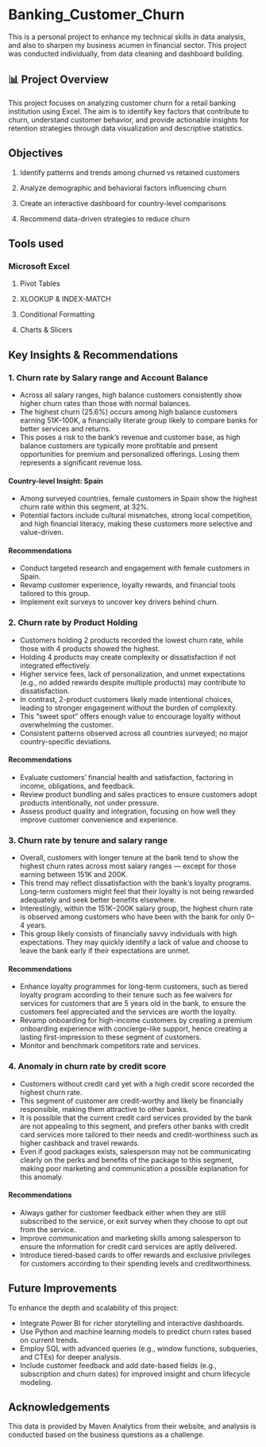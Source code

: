 # Banking_Customer_Churn
This is a personal project to enhance my technical skills in data analysis, and also to sharpen my business acumen in financial sector. This project was conducted individually, from data cleaning and dashboard building. 

## 📊 Project Overview

This project focuses on analyzing customer churn for a retail banking institution using Excel. The aim is to identify key factors that contribute to churn, understand customer behavior, and provide actionable insights for retention strategies through data visualization and descriptive statistics.

## Objectives

1. Identify patterns and trends among churned vs retained customers

2. Analyze demographic and behavioral factors influencing churn

3. Create an interactive dashboard for country-level comparisons

4. Recommend data-driven strategies to reduce churn

## Tools used

### Microsoft Excel

1. Pivot Tables

2. XLOOKUP & INDEX-MATCH

3. Conditional Formatting

4. Charts & Slicers

## Key Insights & Recommendations
### 1. Churn rate by Salary range and Account Balance
* Across all salary ranges, high balance customers consistently show higher churn rates than those with normal balances.
* The highest churn (25.6%) occurs among high balance customers earning $51K–$100K, a financially literate group likely to compare banks for better services and returns.
* This poses a risk to the bank’s revenue and customer base, as high balance customers are typically more profitable and present opportunities for premium and personalized offerings. Losing them represents a significant revenue loss.
#### Country-level Insight: Spain
* Among surveyed countries, female customers in Spain show the highest churn rate within this segment, at 32%.
* Potential factors include cultural mismatches, strong local competition, and high financial literacy, making these customers more selective and value-driven.
#### Recommendations
* Conduct targeted research and engagement with female customers in Spain.
* Revamp customer experience, loyalty rewards, and financial tools tailored to this group.
* Implement exit surveys to uncover key drivers behind churn.
### 2. Churn rate by Product Holding
* Customers holding 2 products recorded the lowest churn rate, while those with 4 products showed the highest.
* Holding 4 products may create complexity or dissatisfaction if not integrated effectively.
* Higher service fees, lack of personalization, and unmet expectations (e.g., no added rewards despite multiple products) may contribute to dissatisfaction.
* In contrast, 2-product customers likely made intentional choices, leading to stronger engagement without the burden of complexity.
* This “sweet spot” offers enough value to encourage loyalty without overwhelming the customer.
* Consistent patterns observed across all countries surveyed; no major country-specific deviations.
#### Recommendations
* Evaluate customers’ financial health and satisfaction, factoring in income, obligations, and feedback.
* Review product bundling and sales practices to ensure customers adopt products intentionally, not under pressure.
* Assess product quality and integration, focusing on how well they improve customer convenience and experience.
### 3. Churn rate by tenure and salary range
* Overall, customers with longer tenure at the bank tend to show the highest churn rates across most salary ranges — except for those earning between 151K and 200K.
* This trend may reflect dissatisfaction with the bank’s loyalty programs. Long-term customers might feel that their loyalty is not being rewarded adequately and seek better benefits elsewhere.
* Interestingly, within the 151K–200K salary group, the highest churn rate is observed among customers who have been with the bank for only 0–4 years.
* This group likely consists of financially savvy individuals with high expectations. They may quickly identify a lack of value and choose to leave the bank early if their expectations are unmet.
#### Recommendations
* Enhance loyalty programmes for long-term customers, such as tiered loyalty program according to their tenure such as fee waivers for services for customers that are 5 years old in the bank, to ensure the customers feel appreciated and the services are worth the loyalty.
* Revamp onboarding for high-income customers by creating a premium onboarding experience with concierge-like support, hence creating a lasting first-impression to these segment of customers.
* Monitor and benchmark competitors rate and services.
### 4. Anomaly in churn rate by credit score
* Customers without credit card yet with a high credit score recorded the highest churn rate.
* This segment of customer are credit-worthy and likely be financially responsible, making them attractive to other banks.
* It is possible that the current credit card services provided by the bank are not appealing to this segment, and prefers other banks with credit card services more tailored to their needs and credit-worthiness such as higher cashback and travel rewards.
* Even if good packages exists, salesperson may not be communicating clearly on the perks and benefits of the package to this segment, making poor marketing and communication a possible explanation for this anomaly.
#### Recommendations
* Always gather for customer feedback either when they are still subscribed to the service, or exit survey when they choose to opt out from the service.
* Improve communication and marketing skills among salesperson to ensure the information for credit card services are aptly delivered.
* Introduce tiered-based cards to offer rewards and exclusive privileges for customers according to their spending levels and creditworthiness.


## Future Improvements
To enhance the depth and scalability of this project:
* Integrate Power BI for richer storytelling and interactive dashboards.
* Use Python and machine learning models to predict churn rates based on current trends.
* Employ SQL with advanced queries (e.g., window functions, subqueries, and CTEs) for deeper analysis.
* Include customer feedback and add date-based fields (e.g., subscription and churn dates) for improved insight and churn lifecycle modeling.

## Acknowledgements
This data is provided by Maven Analytics from their website, and analysis is conducted based on the business questions as a challenge. 

